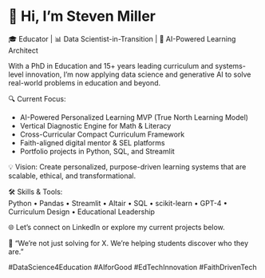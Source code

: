 # 👋 Hi, I’m Steven Miller

🎓 Educator | 📊 Data Scientist-in-Transition | 🧠 AI-Powered Learning Architect

With a PhD in Education and 15+ years leading curriculum and systems-level innovation, I’m now applying data science and generative AI to solve real-world problems in education and beyond.

🔍 Current Focus:  
- AI-Powered Personalized Learning MVP (True North Learning Model)  
- Vertical Diagnostic Engine for Math & Literacy  
- Cross-Curricular Compact Curriculum Framework  
- Faith-aligned digital mentor & SEL platforms  
- Portfolio projects in Python, SQL, and Streamlit

💡 Vision: Create personalized, purpose-driven learning systems that are scalable, ethical, and transformational.

🛠️ Skills & Tools:  
Python • Pandas • Streamlit • Altair • SQL • scikit-learn • GPT-4 • Curriculum Design • Educational Leadership

🌐 Let’s connect on LinkedIn or explore my current projects below.

📘 “We’re not just solving for X. We’re helping students discover who they are.”

#DataScience4Education #AIforGood #EdTechInnovation #FaithDrivenTech
